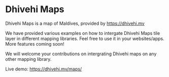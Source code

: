 # Dhivehi Maps
Dhivehi Maps is a map of Maldives, provided by https://dhivehi.mv

We have provided various examples on how to intergate Dhivehi Maps tile layer in different mapping libraries. Feel free to use it in your websites/apps. More features coming soon!

We will welcome your contributions on intergrating Dhivehi maps on any other mapping library.

Live demo: https://dhivehi.mv/maps/

